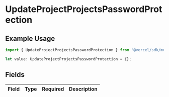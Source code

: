 # UpdateProjectProjectsPasswordProtection

## Example Usage

```typescript
import { UpdateProjectProjectsPasswordProtection } from "@vercel/sdk/models/updateprojectop.js";

let value: UpdateProjectProjectsPasswordProtection = {};
```

## Fields

| Field       | Type        | Required    | Description |
| ----------- | ----------- | ----------- | ----------- |